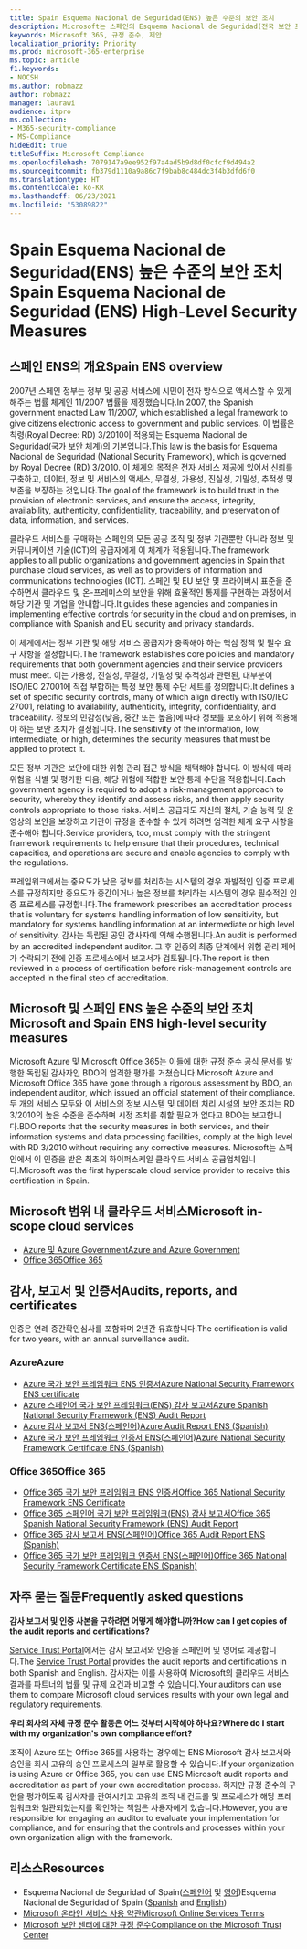 ```yaml
---
title: Spain Esquema Nacional de Seguridad(ENS) 높은 수준의 보안 조치
description: Microsoft는 스페인의 Esquema Nacional de Seguridad(전국 보안 프레임워크) 인증을 받았습니다.
keywords: Microsoft 365, 규정 준수, 제안
localization_priority: Priority
ms.prod: microsoft-365-enterprise
ms.topic: article
f1.keywords:
- NOCSH
ms.author: robmazz
author: robmazz
manager: laurawi
audience: itpro
ms.collection:
- M365-security-compliance
- MS-Compliance
hideEdit: true
titleSuffix: Microsoft Compliance
ms.openlocfilehash: 7079147a9ee952f97a4ad5b9d8df0cfcf9d494a2
ms.sourcegitcommit: fb379d1110a9a86c7f9bab8c484dc3f4b3dfd6f0
ms.translationtype: HT
ms.contentlocale: ko-KR
ms.lasthandoff: 06/23/2021
ms.locfileid: "53089822"
---
```

# <a name="spain-esquema-nacional-de-seguridad-ens-high-level-security-measures"></a><span data-ttu-id="35b3a-104">Spain Esquema Nacional de Seguridad(ENS) 높은 수준의 보안 조치</span><span class="sxs-lookup"><span data-stu-id="35b3a-104">Spain Esquema Nacional de Seguridad (ENS) High-Level Security Measures</span></span>

## <a name="spain-ens-overview"></a><span data-ttu-id="35b3a-105">스페인 ENS의 개요</span><span class="sxs-lookup"><span data-stu-id="35b3a-105">Spain ENS overview</span></span>

<span data-ttu-id="35b3a-106">2007년 스페인 정부는 정부 및 공공 서비스에 시민이 전자 방식으로 액세스할 수 있게 해주는 법률 체계인 11/2007 법률을 제정했습니다.</span><span class="sxs-lookup"><span data-stu-id="35b3a-106">In 2007, the Spanish government enacted Law 11/2007, which established a legal framework to give citizens electronic access to government and public services.</span></span> <span data-ttu-id="35b3a-107">이 법률은 칙령(Royal Decree: RD) 3/2010이 적용되는 Esquema Nacional de Seguridad(국가 보안 체계)의 기본입니다.</span><span class="sxs-lookup"><span data-stu-id="35b3a-107">This law is the basis for Esquema Nacional de Seguridad (National Security Framework), which is governed by Royal Decree (RD) 3/2010.</span></span> <span data-ttu-id="35b3a-108">이 체계의 목적은 전자 서비스 제공에 있어서 신뢰를 구축하고, 데이터, 정보 및 서비스의 액세스, 무결성, 가용성, 진실성, 기밀성, 추적성 및 보존을 보장하는 것입니다.</span><span class="sxs-lookup"><span data-stu-id="35b3a-108">The goal of the framework is to build trust in the provision of electronic services, and ensure the access, integrity, availability, authenticity, confidentiality, traceability, and preservation of data, information, and services.</span></span>

<span data-ttu-id="35b3a-109">클라우드 서비스를 구매하는 스페인의 모든 공공 조직 및 정부 기관뿐만 아니라 정보 및 커뮤니케이션 기술(ICT)의 공급자에게 이 체계가 적용됩니다.</span><span class="sxs-lookup"><span data-stu-id="35b3a-109">The framework applies to all public organizations and government agencies in Spain that purchase cloud services, as well as to providers of information and communications technologies (ICT).</span></span> <span data-ttu-id="35b3a-110">스페인 및 EU 보안 및 프라이버시 표준을 준수하면서 클라우드 및 온-프레미스의 보안을 위해 효율적인 통제를 구현하는 과정에서 해당 기관 및 기업을 안내합니다.</span><span class="sxs-lookup"><span data-stu-id="35b3a-110">It guides these agencies and companies in implementing effective controls for security in the cloud and on premises, in compliance with Spanish and EU security and privacy standards.</span></span>

<span data-ttu-id="35b3a-111">이 체계에서는 정부 기관 및 해당 서비스 공급자가 충족해야 하는 핵심 정책 및 필수 요구 사항을 설정합니다.</span><span class="sxs-lookup"><span data-stu-id="35b3a-111">The framework establishes core policies and mandatory requirements that both government agencies and their service providers must meet.</span></span> <span data-ttu-id="35b3a-112">이는 가용성, 진실성, 무결성, 기밀성 및 추적성과 관련된, 대부분이 ISO/IEC 27001에 직접 부합하는 특정 보안 통제 수단 세트를 정의합니다.</span><span class="sxs-lookup"><span data-stu-id="35b3a-112">It defines a set of specific security controls, many of which align directly with ISO/IEC 27001, relating to availability, authenticity, integrity, confidentiality, and traceability.</span></span> <span data-ttu-id="35b3a-113">정보의 민감성(낮음, 중간 또는 높음)에 따라 정보를 보호하기 위해 적용해야 하는 보안 조치가 결정됩니다.</span><span class="sxs-lookup"><span data-stu-id="35b3a-113">The sensitivity of the information, low, intermediate, or high, determines the security measures that must be applied to protect it.</span></span>

<span data-ttu-id="35b3a-114">모든 정부 기관은 보안에 대한 위험 관리 접근 방식을 채택해야 합니다. 이 방식에 따라 위험을 식별 및 평가한 다음, 해당 위험에 적합한 보안 통제 수단을 적용합니다.</span><span class="sxs-lookup"><span data-stu-id="35b3a-114">Each government agency is required to adopt a risk-management approach to security, whereby they identify and assess risks, and then apply security controls appropriate to those risks.</span></span> <span data-ttu-id="35b3a-115">서비스 공급자도 자신의 절차, 기술 능력 및 운영상의 보안을 보장하고 기관이 규정을 준수할 수 있게 하려면 엄격한 체계 요구 사항을 준수해야 합니다.</span><span class="sxs-lookup"><span data-stu-id="35b3a-115">Service providers, too, must comply with the stringent framework requirements to help ensure that their procedures, technical capacities, and operations are secure and enable agencies to comply with the regulations.</span></span>

<span data-ttu-id="35b3a-116">프레임워크에서는 중요도가 낮은 정보를 처리하는 시스템의 경우 자발적인 인증 프로세스를 규정하지만 중요도가 중간이거나 높은 정보를 처리하는 시스템의 경우 필수적인 인증 프로세스를 규정합니다.</span><span class="sxs-lookup"><span data-stu-id="35b3a-116">The framework prescribes an accreditation process that is voluntary for systems handling information of low sensitivity, but mandatory for systems handling information at an intermediate or high level of sensitivity.</span></span> <span data-ttu-id="35b3a-117">감사는 독립된 공인 감사자에 의해 수행됩니다.</span><span class="sxs-lookup"><span data-stu-id="35b3a-117">An audit is performed by an accredited independent auditor.</span></span> <span data-ttu-id="35b3a-118">그 후 인증의 최종 단계에서 위험 관리 제어가 수락되기 전에 인증 프로세스에서 보고서가 검토됩니다.</span><span class="sxs-lookup"><span data-stu-id="35b3a-118">The report is then reviewed in a process of certification before risk-management controls are accepted in the final step of accreditation.</span></span>

## <a name="microsoft-and-spain-ens-high-level-security-measures"></a><span data-ttu-id="35b3a-119">Microsoft 및 스페인 ENS 높은 수준의 보안 조치</span><span class="sxs-lookup"><span data-stu-id="35b3a-119">Microsoft and Spain ENS high-level security measures</span></span>

<span data-ttu-id="35b3a-120">Microsoft Azure 및 Microsoft Office 365는 이들에 대한 규정 준수 공식 문서를 발행한 독립된 감사자인 BDO의 엄격한 평가를 거쳤습니다.</span><span class="sxs-lookup"><span data-stu-id="35b3a-120">Microsoft Azure and Microsoft Office 365 have gone through a rigorous assessment by BDO, an independent auditor, which issued an official statement of their compliance.</span></span> <span data-ttu-id="35b3a-121">두 개의 서비스 모두와 이 서비스의 정보 시스템 및 데이터 처리 시설의 보안 조치는 RD 3/2010의 높은 수준을 준수하며 시정 조치를 취할 필요가 없다고 BDO는 보고합니다.</span><span class="sxs-lookup"><span data-stu-id="35b3a-121">BDO reports that the security measures in both services, and their information systems and data processing facilities, comply at the high level with RD 3/2010 without requiring any corrective measures.</span></span> <span data-ttu-id="35b3a-122">Microsoft는 스페인에서 이 인증을 받은 최초의 하이퍼스케일 클라우드 서비스 공급업체입니다.</span><span class="sxs-lookup"><span data-stu-id="35b3a-122">Microsoft was the first hyperscale cloud service provider to receive this certification in Spain.</span></span>

## <a name="microsoft-in-scope-cloud-services"></a><span data-ttu-id="35b3a-123">Microsoft 범위 내 클라우드 서비스</span><span class="sxs-lookup"><span data-stu-id="35b3a-123">Microsoft in-scope cloud services</span></span>

- [<span data-ttu-id="35b3a-124">Azure 및 Azure Government</span><span class="sxs-lookup"><span data-stu-id="35b3a-124">Azure and Azure Government</span></span>](https://aka.ms/AzureCompliance)
- [<span data-ttu-id="35b3a-125">Office 365</span><span class="sxs-lookup"><span data-stu-id="35b3a-125">Office 365</span></span>](https://go.microsoft.com/fwlink/p/?LinkID=2077751)

## <a name="audits-reports-and-certificates"></a><span data-ttu-id="35b3a-126">감사, 보고서 및 인증서</span><span class="sxs-lookup"><span data-stu-id="35b3a-126">Audits, reports, and certificates</span></span>

<span data-ttu-id="35b3a-127">인증은 연례 중간확인심사를 포함하며 2년간 유효합니다.</span><span class="sxs-lookup"><span data-stu-id="35b3a-127">The certification is valid for two years, with an annual surveillance audit.</span></span>

### <a name="azure"></a><span data-ttu-id="35b3a-128">Azure</span><span class="sxs-lookup"><span data-stu-id="35b3a-128">Azure</span></span>

- [<span data-ttu-id="35b3a-129">Azure 국가 보안 프레임워크 ENS 인증서</span><span class="sxs-lookup"><span data-stu-id="35b3a-129">Azure National Security Framework ENS certificate</span></span>](https://aka.ms/AzureNationalSecurityFrameworkENSCertificate)
- [<span data-ttu-id="35b3a-130">Azure 스페인어 국가 보안 프레임워크(ENS) 감사 보고서</span><span class="sxs-lookup"><span data-stu-id="35b3a-130">Azure Spanish National Security Framework (ENS) Audit Report</span></span>](https://aka.ms/AzureNationalSecurityFrameworkAuditReport)
- [<span data-ttu-id="35b3a-131">Azure 감사 보고서 ENS(스페인어)</span><span class="sxs-lookup"><span data-stu-id="35b3a-131">Azure Audit Report ENS (Spanish)</span></span>](https://aka.ms/AzureInformeAuditoriaENS)
- [<span data-ttu-id="35b3a-132">Azure 국가 보안 프레임워크 인증서 ENS(스페인어)</span><span class="sxs-lookup"><span data-stu-id="35b3a-132">Azure National Security Framework Certificate ENS (Spanish)</span></span>](https://aka.ms/AzureNationalSecurityFrameworkCertificadoENS)

### <a name="office-365"></a><span data-ttu-id="35b3a-133">Office 365</span><span class="sxs-lookup"><span data-stu-id="35b3a-133">Office 365</span></span>

- [<span data-ttu-id="35b3a-134">Office 365 국가 보안 프레임워크 ENS 인증서</span><span class="sxs-lookup"><span data-stu-id="35b3a-134">Office 365 National Security Framework ENS Certificate</span></span>](https://aka.ms/Office365NationalSecurityFrameworkENSCertificate)
- [<span data-ttu-id="35b3a-135">Office 365 스페인어 국가 보안 프레임워크(ENS) 감사 보고서</span><span class="sxs-lookup"><span data-stu-id="35b3a-135">Office 365 Spanish National Security Framework (ENS) Audit Report</span></span>](https://aka.ms/Office365NationalSecurityFrameworkAuditReport)
- [<span data-ttu-id="35b3a-136">Office 365 감사 보고서 ENS(스페인어)</span><span class="sxs-lookup"><span data-stu-id="35b3a-136">Office 365 Audit Report ENS (Spanish)</span></span>](https://aka.ms/Office365InformeAuditoriaENS)
- [<span data-ttu-id="35b3a-137">Office 365 국가 보안 프레임워크 인증서 ENS(스페인어)</span><span class="sxs-lookup"><span data-stu-id="35b3a-137">Office 365 National Security Framework Certificate ENS (Spanish)</span></span>](https://aka.ms/Office365NationalSecurityFrameworkCertificadoENS)

## <a name="frequently-asked-questions"></a><span data-ttu-id="35b3a-138">자주 묻는 질문</span><span class="sxs-lookup"><span data-stu-id="35b3a-138">Frequently asked questions</span></span>

<span data-ttu-id="35b3a-139">**감사 보고서 및 인증 사본을 구하려면 어떻게 해야합니까?**</span><span class="sxs-lookup"><span data-stu-id="35b3a-139">**How can I get copies of the audit reports and certifications?**</span></span>

<span data-ttu-id="35b3a-140">[Service Trust Portal](https://aka.ms/stphelp)에서는 감사 보고서와 인증을 스페인어 및 영어로 제공합니다.</span><span class="sxs-lookup"><span data-stu-id="35b3a-140">The [Service Trust Portal](https://aka.ms/stphelp) provides the audit reports and certifications in both Spanish and English.</span></span> <span data-ttu-id="35b3a-141">감사자는 이를 사용하여 Microsoft의 클라우드 서비스 결과를 파트너의 법률 및 규제 요건과 비교할 수 있습니다.</span><span class="sxs-lookup"><span data-stu-id="35b3a-141">Your auditors can use them to compare Microsoft cloud services results with your own legal and regulatory requirements.</span></span>

<span data-ttu-id="35b3a-142">**우리 회사의 자체 규정 준수 활동은 어느 것부터 시작해야 하나요?**</span><span class="sxs-lookup"><span data-stu-id="35b3a-142">**Where do I start with my organization's own compliance effort?**</span></span>

<span data-ttu-id="35b3a-143">조직이 Azure 또는 Office 365를 사용하는 경우에는 ENS Microsoft 감사 보고서와 승인을 회사 고유의 승인 프로세스의 일부로 활용할 수 있습니다.</span><span class="sxs-lookup"><span data-stu-id="35b3a-143">If your organization is using Azure or Office 365, you can use ENS Microsoft audit reports and accreditation as part of your own accreditation process.</span></span> <span data-ttu-id="35b3a-144">하지만 규정 준수의 구현을 평가하도록 감사자를 관여시키고 고유의 조직 내 컨트롤 및 프로세스가 해당 프레임워크와 일관되었는지를 확인하는 책임은 사용자에게 있습니다.</span><span class="sxs-lookup"><span data-stu-id="35b3a-144">However, you are responsible for engaging an auditor to evaluate your implementation for compliance, and for ensuring that the controls and processes within your own organization align with the framework.</span></span>

## <a name="resources"></a><span data-ttu-id="35b3a-145">리소스</span><span class="sxs-lookup"><span data-stu-id="35b3a-145">Resources</span></span>

- <span data-ttu-id="35b3a-146">Esquema Nacional de Seguridad of Spain([스페인어](https://administracionelectronica.gob.es/pae_Home/pae_Estrategias/pae_Seguridad_Inicio/pae_Esquema_Nacional_de_Seguridad.html?idioma=sp#.Vwxp82mcGM8) 및 [영어](https://administracionelectronica.gob.es/pae_Home/pae_Estrategias/pae_Seguridad_Inicio/pae_Esquema_Nacional_de_Seguridad.html?idioma=en#.VwvcgmmcGM9))</span><span class="sxs-lookup"><span data-stu-id="35b3a-146">Esquema Nacional de Seguridad of Spain ([Spanish](https://administracionelectronica.gob.es/pae_Home/pae_Estrategias/pae_Seguridad_Inicio/pae_Esquema_Nacional_de_Seguridad.html?idioma=sp#.Vwxp82mcGM8) and [English](https://administracionelectronica.gob.es/pae_Home/pae_Estrategias/pae_Seguridad_Inicio/pae_Esquema_Nacional_de_Seguridad.html?idioma=en#.VwvcgmmcGM9))</span></span>
- [<span data-ttu-id="35b3a-147">Microsoft 온라인 서비스 사용 약관</span><span class="sxs-lookup"><span data-stu-id="35b3a-147">Microsoft Online Services Terms</span></span>](https://aka.ms/Online-Services-Terms)
- [<span data-ttu-id="35b3a-148">Microsoft 보안 센터에 대한 규정 준수</span><span class="sxs-lookup"><span data-stu-id="35b3a-148">Compliance on the Microsoft Trust Center</span></span>](https://www.microsoft.com/trust-center/compliance/compliance-overview)
